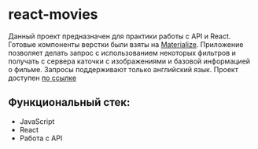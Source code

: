 # react-movies
Данный проект предназначен для практики работы с API и React. Готовые компоненты верстки были взяты на [Materialize](https://materializecss.com/). Приложение позволяет делать запрос с использованием некоторых фильтров и получать с сервера каточки с изображениями и базовой информацией о фильме.
Запросы поддерживают только английский язык. Проект доступен [по ссылке](https://mickkrishtopa.github.io/react-movies/)

## Функциональный стек:
  - JavaScript
  - React
  - Работа с API
